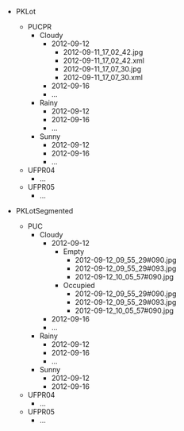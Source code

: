 - PKLot
    - PUCPR 
        - Cloudy
            - 2012-09-12
                - 2012-09-11_17_02_42.jpg
                - 2012-09-11_17_02_42.xml
                - 2012-09-11_17_07_30.jpg
                - 2012-09-11_17_07_30.xml
            - 2012-09-16
            - ...
        - Rainy
            - 2012-09-12
            - 2012-09-16
            - ...
        - Sunny
            - 2012-09-12
            - 2012-09-16
            - ...
    - UFPR04
        - ...
    - UFPR05
        - ...
        
- PKLotSegmented
    - PUC
        - Cloudy
            - 2012-09-12
                - Empty
                    - 2012-09-12_09_55_29#090.jpg
                    - 2012-09-12_09_55_29#093.jpg
                    - 2012-09-12_10_05_57#090.jpg
                - Occupied
                    - 2012-09-12_09_55_29#090.jpg
                    - 2012-09-12_09_55_29#093.jpg
                    - 2012-09-12_10_05_57#090.jpg
            - 2012-09-16
            - ...
        - Rainy
            - 2012-09-12
            - 2012-09-16
            - ...
        - Sunny
            - 2012-09-12
            - 2012-09-16
    - UFPR04
        - ...
    - UFPR05
        - ...